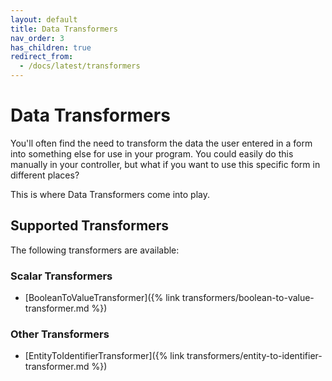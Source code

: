 ```yaml
---
layout: default
title: Data Transformers
nav_order: 3
has_children: true
redirect_from:
  - /docs/latest/transformers
---
```


# Data Transformers

You'll often find the need to transform the data the user entered in a form into something else for use in your program. You
could easily do this manually in your controller, but what if you want to use this specific form in different places?

This is where Data Transformers come into play.

## Supported Transformers

The following transformers are available:

### Scalar Transformers

* [BooleanToValueTransformer]({% link transformers/boolean-to-value-transformer.md %})

### Other Transformers

* [EntityToIdentifierTransformer]({% link transformers/entity-to-identifier-transformer.md %})
